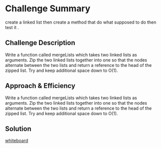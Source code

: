 # Challenge Summary
<!-- Short summary or background information -->
create a linked list then create a method that do what supposed  to do then test it . 

## Challenge Description
<!-- Description of the challenge -->
Write a function called mergeLists which takes two linked lists as arguments. Zip the two linked lists together into one so that the nodes alternate between the two lists and return a reference to the head of the zipped list. Try and keep additional space down to O(1). 

## Approach & Efficiency
<!-- What approach did you take? Why? What is the Big O space/time for this approach? -->
Write a function called mergeLists which takes two linked lists as arguments. Zip the two linked lists together into one so that the nodes alternate between the two lists and return a reference to the head of the zipped list. Try and keep additional space down to O(1). 
## Solution
<!-- Description of each method publicly available to your Linked List -->
[whiteboard]()